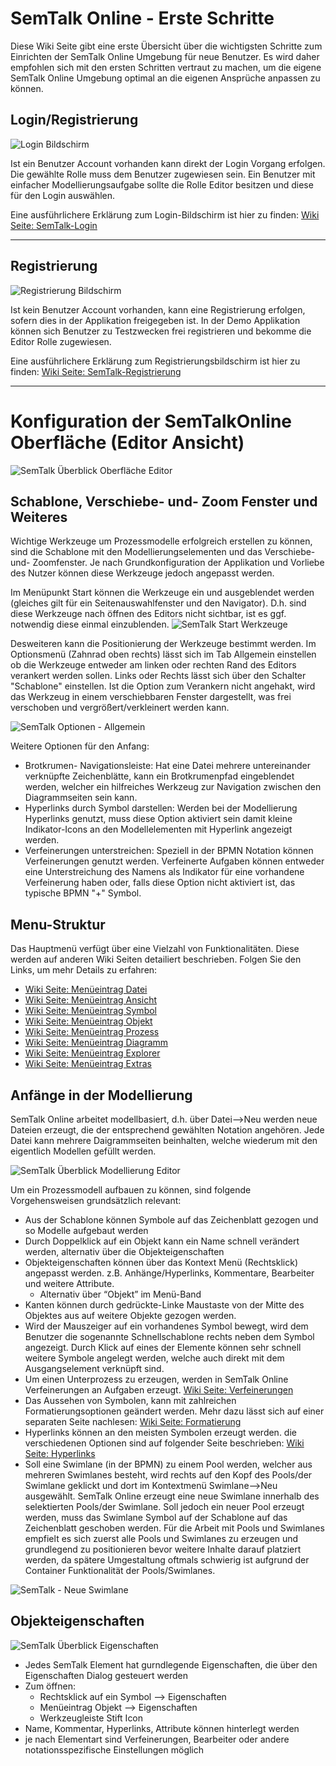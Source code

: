 # SemTalk Online - Erste Schritte

Diese Wiki Seite gibt eine erste Übersicht über die wichtigsten Schritte zum Einrichten der SemTalk Online Umgebung für neue Benutzer.
Es wird daher empfohlen sich mit den ersten Schritten vertraut zu machen, um die eigene SemTalk Online Umgebung optimal an die eigenen Ansprüche anpassen zu können.

## Login/Registrierung
![Login Bildschirm](./images/loginScreen.PNG)

Ist ein Benutzer Account vorhanden kann direkt der Login Vorgang erfolgen. Die gewählte Rolle muss dem Benutzer zugewiesen sein. Ein Benutzer mit einfacher Modellierungsaufgabe sollte die Rolle Editor besitzen und diese für den Login auswählen.

Eine ausführlichere Erklärung zum Login-Bildschirm ist hier zu finden:
[Wiki Seite: SemTalk-Login](https://github.com/SemTalkOnline/SemTalkOnline_DE/wiki/SemTalk-Login) 

<hr>

## Registrierung

![Registrierung Bildschirm](./images/signupScreen.PNG)

Ist kein Benutzer Account vorhanden, kann eine Registrierung erfolgen, sofern dies in der Applikation freigegeben ist. In der Demo Applikation können sich Benutzer zu Testzwecken frei registrieren und bekomme die Editor Rolle zugewiesen.

Eine ausführlichere Erklärung zum Registrierungsbildschirm ist hier zu finden:
[Wiki Seite: SemTalk-Registrierung](https://github.com/SemTalkOnline/SemTalkOnline_DE/wiki/SemTalk-Registrierung) 

<hr>

# Konfiguration der SemTalkOnline Oberfläche (Editor Ansicht)

![SemTalk Überblick Oberfläche Editor](./images/SemTalkBPMNStart.PNG)

## Schablone, Verschiebe- und- Zoom Fenster und Weiteres

Wichtige Werkzeuge um Prozessmodelle erfolgreich erstellen zu können, sind die Schablone mit den Modellierungselementen und das Verschiebe- und- Zoomfenster.
Je nach Grundkonfiguration der Applikation und Vorliebe des Nutzer können diese Werkzeuge jedoch angepasst werden.

Im Menüpunkt Start können die Werkzeuge ein und ausgeblendet werden (gleiches gilt für ein Seitenauswahlfenster und den Navigator). D.h. sind diese Werkzeuge nach öffnen des Editors nicht sichtbar, ist es ggf. notwendig diese einmal einzublenden.
![SemTalk Start Werkzeuge](./images/SetupStartTools.png)

Desweiteren kann die Positionierung der Werkzeuge bestimmt werden. Im Optionsmenü (Zahnrad oben rechts) lässt sich im Tab Allgemein einstellen ob die Werkzeuge entweder am linken oder rechten Rand des Editors verankert werden sollen. Links oder Rechts lässt sich über den Schalter "Schablone" einstellen.
Ist die Option zum Verankern nicht angehakt, wird das Werkzeug in einem verschiebbaren Fenster dargestellt, was frei verschoben und vergrößert/verkleinert werden kann.

![SemTalk Optionen - Allgemein](./images/optionsgeneral.png)

Weitere Optionen für den Anfang:
- Brotkrumen- Navigationsleiste: Hat eine Datei mehrere untereinander verknüpfte Zeichenblätte, kann ein Brotkrumenpfad eingeblendet werden, welcher ein hilfreiches Werkzeug zur Navigation zwischen den Diagrammseiten sein kann.
- Hyperlinks durch Symbol darstellen: Werden bei der Modellierung Hyperlinks genutzt, muss diese Option aktiviert sein damit kleine Indikator-Icons an den Modellelementen mit Hyperlink angezeigt werden.
- Verfeinerungen unterstreichen: Speziell in der BPMN Notation können Verfeinerungen genutzt werden. Verfeinerte Aufgaben können entweder eine Unterstreichung des Namens als Indikator für eine vorhandene Verfeinerung haben oder, falls diese Option nicht aktiviert ist, das typische BPMN "+" Symbol.


## Menu-Struktur

Das Hauptmenü verfügt über eine Vielzahl von Funktionalitäten.
Diese werden auf anderen Wiki Seiten detailiert beschrieben. Folgen Sie den Links, um mehr Details zu erfahren:
- [Wiki Seite: Menüeintrag Datei](https://github.com/SemTalkOnline/SemTalkOnline_DE/wiki/Menüeintrag-Datei)
- [Wiki Seite: Menüeintrag Ansicht](https://github.com/SemTalkOnline/SemTalkOnline_DE/wiki/Menüeintrag-Ansicht)
- [Wiki Seite: Menüeintrag Symbol](https://github.com/SemTalkOnline/SemTalkOnline_DE/wiki/Menüeintrag-Symbol)
- [Wiki Seite: Menüeintrag Objekt](https://github.com/SemTalkOnline/SemTalkOnline_DE/wiki/Menüeintrag-Objekt)
- [Wiki Seite: Menüeintrag Prozess](https://github.com/SemTalkOnline/SemTalkOnline_DE/wiki/Menüeintrag-Prozess)
- [Wiki Seite: Menüeintrag Diagramm](https://github.com/SemTalkOnline/SemTalkOnline_DE/wiki/Menüeintrag-Diagramm)
- [Wiki Seite: Menüeintrag Explorer](https://github.com/SemTalkOnline/SemTalkOnline_DE/wiki/Menüeintrag-Explorer)
- [Wiki Seite: Menüeintrag Extras](https://github.com/SemTalkOnline/SemTalkOnline_DE/wiki/Menüeintrag-Extras)


## Anfänge in der Modellierung

SemTalk Online arbeitet modellbasiert, d.h. über Datei-->Neu werden neue Dateien erzeugt, die der entsprechend gewählten Notation angehören.
Jede Datei kann mehrere Daigrammseiten beinhalten, welche wiederum mit den eigentlich Modellen gefüllt werden.

![SemTalk Überblick Modellierung Editor](./images/SemTalkBPMNStartEditor.PNG)

Um ein Prozessmodell aufbauen zu können, sind folgende Vorgehensweisen grundsätzlich relevant:

- Aus der Schablone können Symbole auf das Zeichenblatt gezogen und so Modelle aufgebaut werden
- Durch Doppelklick auf ein Objekt kann ein Name schnell verändert werden, alternativ über die Objekteigenschaften
- Objekteigenschaften können über das Kontext Menü (Rechtsklick) angepasst werden. z.B. Anhänge/Hyperlinks, Kommentare, Bearbeiter und weitere Attribute.
  - Alternativ über “Objekt” im Menü-Band
- Kanten können durch gedrückte-Linke Maustaste von der Mitte des Objektes aus auf weitere Objekte gezogen werden.
- Wird der Mauszeiger auf ein vorhandenes Symbol bewegt, wird dem Benutzer die sogenannte Schnellschablone rechts neben dem Symbol angezeigt. Durch Klick auf eines der Elemente können sehr schnell weitere Symbole angelegt werden, welche auch direkt mit dem Ausgangselement verknüpft sind.
- Um einen Unterprozess zu erzeugen, werden in SemTalk Online Verfeinerungen an Aufgaben erzeugt. [Wiki Seite: Verfeinerungen](https://github.com/SemTalkOnline/SemTalkOnline_DE/wiki/Verfeinerungen)
- Das Aussehen von Symbolen, kann mit zahlreichen Formatierungsoptionen geändert werden. Mehr dazu lässt sich auf einer separaten Seite nachlesen: [Wiki Seite: Formatierung](https://github.com/SemTalkOnline/SemTalkOnline_DE/wiki/Formatierung)
- Hyperlinks können an den meisten Symbolen erzeugt werden. die verschiedenen Optionen sind auf folgender Seite beschrieben: [Wiki Seite: Hyperlinks](https://github.com/SemTalkOnline/SemTalkOnline_DE/wiki/Hyperlinks)
- Soll eine Swimlane (in der BPMN) zu einem Pool werden, welcher aus mehreren Swimlanes besteht, wird rechts auf den Kopf des Pools/der Swimlane geklickt und dort im Kontextmenü Swimlane-->Neu ausgewählt. SemTalk Online erzeugt eine neue Swimlane innerhalb des selektierten Pools/der Swimlane. 
Soll jedoch ein neuer Pool erzeugt werden, muss das Swimlane Symbol auf der Schablone auf das Zeichenblatt geschoben werden.
Für die Arbeit mit Pools und Swimlanes empfielt es sich zuerst alle Pools und Swimlanes zu erzeugen und grundlegend zu positionieren bevor weitere Inhalte darauf platziert werden, da spätere Umgestaltung oftmals schwierig ist aufgrund der Container Funktionalität der Pools/Swimlanes.

![SemTalk - Neue Swimlane](./images/swimlaneneu.png)


## Objekteigenschaften

![SemTalk Überblick Eigenschaften](./images/SemTalkBPMNStartEigenschaften.PNG)

- Jedes SemTalk Element hat gurndlegende Eigenschaften, die über den Eigenschaften Dialog gesteuert werden
- Zum öffnen: 
  - Rechtsklick auf ein Symbol --> Eigenschaften
  - Menüeintrag Objekt --> Eigenschaften
  - Werkzeugleiste Stift Icon
- Name, Kommentar, Hyperlinks, Attribute können hinterlegt werden 
- je nach Elementart sind Verfeinerungen, Bearbeiter oder andere notationsspezifische Einstellungen möglich





